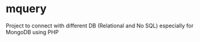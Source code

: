 mquery
======

Project to connect with different DB (Relational and No SQL) especially for MongoDB using PHP
